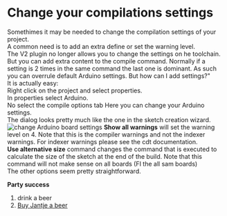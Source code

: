 Change your compilations settings
===

Somethimes it may be needed to change the compilation settings of your project.  
A common need is to add an extra define or set the warning level.  
The V2 plugin no longer allows you to change the settings on he toolchain. But you can add extra content to the compile command. Normally if a setting is 2 times in the same command the last one is dominant. As such you can overrule default Arduino settings.
But how can I add settings?"  
It is actually easy:  
Right click on the project and select properties.    
In properties select Arduino.  
No select the compile options tab
Here you can change your Arduino settings.  
The dialog looks pretty much like the one in the sketch creation wizard.  
![change Arduino board settings](http://iloapp.baeyens.it/data/_gallery/public/6/141807692324070200_resized.png) 
**Show all warnings** will set the warning level on 4. Note that this is the compiler warnings and not the indexer warnings. For indexer warnings please see the cdt documentation.  
**Use alternative size** command changes the command that is executed to calculate the size of the sketch at the end of the build. Note that this command will not make sense on all boards (FI the all sam boards)  
The other options seem pretty straightforward.  

 **Party success**
 
 1. drink a beer
 2. [Buy Jantje a beer](http://eclipse.baeyens.it/donate.html "thanks")